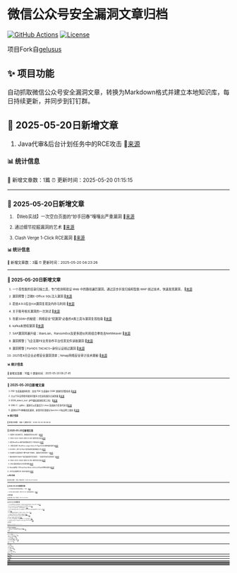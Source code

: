 # 微信公众号安全漏洞文章归档

[![GitHub Actions](https://github.com/gelusus/wxvl/actions/workflows/update_today.yml/badge.svg)](https://github.com/gelusus/wxvl/actions)
[![License](https://img.shields.io/badge/license-MIT-blue.svg)](LICENSE)

项目Fork自[gelusus](https://github.com/gelusus/wxvl)

## ✨ 项目功能

自动抓取微信公众号安全漏洞文章，转换为Markdown格式并建立本地知识库，每日持续更新，并同步到钉钉群。



## 📢 2025-05-20日新增文章

1. Java代审&后台计划任务中的RCE攻击 🔗[来源](https://mp.weixin.qq.com/s?__biz=MzkyNjcyODI1OA==&mid=2247484765&idx=1&sn=b9a2b63ae4870eaa17509553d1d15a2a)

#### 📊 统计信息
<small>📝 新增文章数：1篇
⏰ 更新时间：2025-05-20 01:15:15<small>

---


## 📢 2025-05-20日新增文章

1. 【Web实战】一次空白页面的“妙手回春”嘎嘎出严重漏洞 🔗[来源](https://mp.weixin.qq.com/s?__biz=MzkxNzY5MTg1Ng==&mid=2247487577&idx=4&sn=2b3bbda702b95680bb8469041a55a91f)

2. 通过细节挖掘漏洞的艺术 🔗[来源](https://mp.weixin.qq.com/s?__biz=MzkxNzY5MTg1Ng==&mid=2247487577&idx=6&sn=0d1f02515f463f5488a8ace5e841d877)

3. Clash Verge 1-Click RCE漏洞 🔗[来源](https://mp.weixin.qq.com/s?__biz=MzkzOTIwOTkxMQ==&mid=2247484065&idx=1&sn=80efa6ce84afb40f4fbefc74569e4e41)

#### 📊 统计信息
<small>📝 新增文章数：3篇
⏰ 更新时间：2025-05-20 04:23:26<small>

---


## 📢 2025-05-20日新增文章

1. 一个高性能的目录扫描工具，专门检测和验证 Web 中的路径遍历漏洞。通过异步并发扫描和智能 WAF 绕过技术，快速发现漏洞， 🔗[来源](https://mp.weixin.qq.com/s?__biz=Mzk0ODM0NDIxNQ==&mid=2247494312&idx=1&sn=fae73d6e67898ee15bb7fb2ba7df7b11)

2. 漏洞预警 | 泛微E-Office SQL注入漏洞 🔗[来源](https://mp.weixin.qq.com/s?__biz=MzkwMTQ0NDA1NQ==&mid=2247493169&idx=2&sn=7541877a92fcd02d5022cd061a332eb4)

3. 若依4.8.0后台rce漏洞复现及内存马利用 🔗[来源](https://mp.weixin.qq.com/s?__biz=MzkzNDI5NjEzMQ==&mid=2247484612&idx=1&sn=9ad84b9e19875df2e023e58224b89502)

4. 关于账号相关漏洞的一次测试 🔗[来源](https://mp.weixin.qq.com/s?__biz=MzkwODc1NTgyMg==&mid=2247485139&idx=1&sn=3539268a1eb3de11e87f268ebedcbd11)

5. 年薪30W+的秘密：网络安全"挖漏洞"必备的4类工具与漏洞复现指南 🔗[来源](https://mp.weixin.qq.com/s?__biz=Mzg4NTg5MDQ0OA==&mid=2247487935&idx=1&sn=0fd72220a31b600e0c52b18be2d3e2eb)

6. kafka未授权漏洞 🔗[来源](https://mp.weixin.qq.com/s?__biz=Mzg2MzkwNDU1Mw==&mid=2247485691&idx=1&sn=c6cdd8256b68d350a4402fa121501d81)

7. SAP漏洞风暴升级：BianLian、RansomExx及更多团伙利用组合拳攻击NetWeaver 🔗[来源](https://mp.weixin.qq.com/s?__biz=MzA4NTY4MjAyMQ==&mid=2447900559&idx=1&sn=0a7c9fe1e7debd1234cb5693b067a809)

8. 漏洞预警 | 飞企互联FE业务协作平台任意文件读取漏洞 🔗[来源](https://mp.weixin.qq.com/s?__biz=MzkwMTQ0NDA1NQ==&mid=2247493169&idx=3&sn=3651274bf140c0b87299a7ee5ced3a89)

9. 漏洞预警 | FortiOS TACACS+身份认证绕过漏洞 🔗[来源](https://mp.weixin.qq.com/s?__biz=MzkwMTQ0NDA1NQ==&mid=2247493169&idx=1&sn=c05c9a489dc07f3b2ddfdd8da6607b89)

10. 2025年4月企业必修安全漏洞清单；Nmap网络安全审计技术揭秘 🔗[来源](https://mp.weixin.qq.com/s?__biz=MjM5OTk4MDE2MA==&mid=2655279355&idx=1&sn=48be8d46daba1f043071df066861692a)

#### 📊 统计信息
<small>📝 新增文章数：10篇
⏰ 更新时间：2025-05-20 08:27:45<small>

---


## 📢 2025-05-20日新增文章

1. PDF 生成器漏洞利用：查找 PDF 生成器中 SSRF 漏洞的完整指南 🔗[来源](https://mp.weixin.qq.com/s?__biz=MzI0MTUwMjQ5Nw==&mid=2247488386&idx=1&sn=b9796901565c32f9f5e18643c53c5977)

2. 大众汽车应用程序漏洞可致车主信息和服务记录泄露 🔗[来源](https://mp.weixin.qq.com/s?__biz=MzI2NzAwOTg4NQ==&mid=2649795151&idx=2&sn=fbe72b2822bdbe8de6113691b2162b1b)

3. IDOR_detect_tool【API越权漏洞检测工具】 🔗[来源](https://mp.weixin.qq.com/s?__biz=MzkyNzIxMjM3Mg==&mid=2247490386&idx=1&sn=69a3eb83c41266c5d0ebd2e3c0558e2e)

4. GNU C（glibc）漏洞可以在数百万 Linux 系统执行任意代码 🔗[来源](https://mp.weixin.qq.com/s?__biz=MzI2NzAwOTg4NQ==&mid=2649795151&idx=3&sn=293aecf04fcabee81298a4fbcda70c1f)

5. 英特尔CPU再曝高危漏洞，新型内存泄漏与Spectre v2攻击卷土重来 🔗[来源](https://mp.weixin.qq.com/s?__biz=MzU0MjE2Mjk3Ng==&mid=2247489110&idx=1&sn=bd7f08bd623117ea3652505c80ba5da9)

#### 📊 统计信息
<small>📝 新增文章数：5篇
⏰ 更新时间：2025-05-20 09:46:52<small>

---


## 📢 2025-05-20日新增文章

1. 印度阿三安全研究员，欺骗漏洞赏金全过程！ 🔗[来源](https://mp.weixin.qq.com/s?__biz=MzIyMDEzMTA2MQ==&mid=2651168480&idx=1&sn=50dcda92c002bd51ea2737f3532de5c6)

2. CNVD-2023-04620 金和 OA XXE 漏洞分析复现 🔗[来源](https://mp.weixin.qq.com/s?__biz=Mzg2NDcwNjkzNw==&mid=2247487511&idx=1&sn=26c6c9c168d84586c8478f7b2dedd2d1)

3. 高危WordPress插件漏洞威胁超1万个网站安全 🔗[来源](https://mp.weixin.qq.com/s?__biz=MzAxMjE3ODU3MQ==&mid=2650610809&idx=3&sn=d60cac29d0d8c32877b922b55df29182)

4. 【成功复现】WordPress plugin Kubio AI Page Builder路径遍历漏洞 🔗[来源](https://mp.weixin.qq.com/s?__biz=MzU2NDgzOTQzNw==&mid=2247503311&idx=1&sn=17cd63a2dc5bb1c0a1bbcf1dc7d0fd9a)

5. EDUSRC | 两个证书站小程序漏洞挖掘思路及方法 🔗[来源](https://mp.weixin.qq.com/s?__biz=MzUyODkwNDIyMg==&mid=2247550119&idx=1&sn=c25a8b23e5ef7622e645d208c419b59f)

6. 文末赠书|当漏洞成为“数字战争”的弹药，谁能改写攻防规则？ 🔗[来源](https://mp.weixin.qq.com/s?__biz=MzAxMjE3ODU3MQ==&mid=2650610809&idx=2&sn=186c2134c645104b6d44da9bb54bd25e)

7. 微步再获评CNNVD“高质量漏洞优秀贡献奖”、“年度优秀技术支撑单位” 🔗[来源](https://mp.weixin.qq.com/s?__biz=MzI5NjA0NjI5MQ==&mid=2650183840&idx=2&sn=0af114301702b4ae7a8abbb1292f6b31)

8. CNVD-2023-04620 金和 OA XXE 漏洞分析复现 🔗[来源](https://mp.weixin.qq.com/s?__biz=MzU3MDg2NDI4OA==&mid=2247491153&idx=1&sn=b45e5f6c7bba1d0d1d9a973478640211)

9. CNVD漏洞周报2025年第18期 🔗[来源](https://mp.weixin.qq.com/s?__biz=MzIwNDk0MDgxMw==&mid=2247499864&idx=1&sn=0ac97ac6631f4bed37dc9d65de527d8d)

10. Mozilla修复了在Pwn2Own Berlin 2025上公开演示的零日漏洞 🔗[来源](https://mp.weixin.qq.com/s?__biz=Mzg3OTc0NDcyNQ==&mid=2247493874&idx=1&sn=66206ef8b1b21a6d4d0f75b5f2bb1e87)

11. SRC实战案例分享-验证码漏洞 🔗[来源](https://mp.weixin.qq.com/s?__biz=MzkyNzM2MjM0OQ==&mid=2247496619&idx=1&sn=cef5546181d6f6ba22d6e75da46caf4d)

#### 📊 统计信息
<small>📝 新增文章数：11篇
⏰ 更新时间：2025-05-20 12:26:23<small>

---


## 📢 2025-05-20日新增文章

1. 2025攻防演练必修高危漏洞集合（1.0版） 🔗[来源](https://mp.weixin.qq.com/s?__biz=MzIwMjcyNzA5Mw==&mid=2247495058&idx=1&sn=9ba60513d1aedc46385f088671127de5)

2. GitHub 坟场又添新魂？‘data-cve-poc’ 这把铁锹想挖啥？ 🔗[来源](https://mp.weixin.qq.com/s?__biz=MzU3MjczNzA1Ng==&mid=2247497394&idx=2&sn=6afa5a1d01e022c60b0560e63bb5013c)

#### 📊 统计信息
<small>📝 新增文章数：2篇
⏰ 更新时间：2025-05-20 16:29:35<small>

---


## 📢 2025-05-20日新增文章

1. 安全动态回顾|65款违法违规收集使用个人信息的移动应用被通报 微软5月补丁星期二修复72个漏洞 🔗[来源](https://mp.weixin.qq.com/s?__biz=MzI0MDY1MDU4MQ==&mid=2247582421&idx=2&sn=4d652cfed9e7b0c3f05bb935d717f71f)

2. Ghost Route 检测 Next JS 中间件绕过漏洞 (CVE-2025-29927) 的攻击 🔗[来源](https://mp.weixin.qq.com/s?__biz=Mzg2NTk4MTE1MQ==&mid=2247487438&idx=1&sn=ef49a682ff862cf1972a2c7917274ba1)

3. 行业实践｜电力行业数字化转型，应用风险漏洞谁来防？ 🔗[来源](https://mp.weixin.qq.com/s?__biz=MjM5NzE0NTIxMg==&mid=2651135729&idx=1&sn=d51040d6c10c0666031d7f8dcaf25fb4)

4. 大众汽车应用程序再曝安全漏洞，泄露车主敏感信息；410GB TeleMessage泄露数据被DDoSecrets收录 | 牛览 🔗[来源](https://mp.weixin.qq.com/s?__biz=MjM5Njc3NjM4MA==&mid=2651136902&idx=2&sn=5c62a5d8b7822d419bd155094dfa73a3)

5. RCE 🔗[来源](https://mp.weixin.qq.com/s?__biz=MzIzMTIzNTM0MA==&mid=2247497628&idx=1&sn=61a9e680026304bda5658427d781b52b)

6. HackProve国际漏洞狂飙赛来袭！奖金翻倍、积分冲榜，全球开启！ 🔗[来源](https://mp.weixin.qq.com/s?__biz=MjM5NjA0NjgyMA==&mid=2651321374&idx=1&sn=e9577cbfc42d88f3379443abc9ae10f7)

7. 【安全圈】CISA最近将Chrome漏洞标记为被积极利用 🔗[来源](https://mp.weixin.qq.com/s?__biz=MzIzMzE4NDU1OQ==&mid=2652069726&idx=4&sn=6e0326f5a7bbfaabc1fb97d20777862b)

8. ChatGPT漏洞允许攻击者在共享对话中嵌入恶意SVG与图像文件 🔗[来源](https://mp.weixin.qq.com/s?__biz=MjM5NjA0NjgyMA==&mid=2651321374&idx=3&sn=6a3bba25915e6ce2b498ef03970fc4e8)

9. Mongoose 搜索注入漏洞复现与修复 🔗[来源](https://mp.weixin.qq.com/s?__biz=MzkyNTY3Nzc3Mg==&mid=2247489854&idx=1&sn=1e0a63504777786c01f77ea4604a9551)

10. Pwn2Own 2025柏林赛落幕！29个零日漏洞曝光，百万奖金花落谁家？ 🔗[来源](https://mp.weixin.qq.com/s?__biz=MjM5NTc2MDYxMw==&mid=2458594279&idx=2&sn=bba65c83cfc13e29b1d3bcebbe562ed2)

11. 【漏洞通告】glibc静态setuid程序dlopen代码执行漏洞 (CVE-2025-4802) 🔗[来源](https://mp.weixin.qq.com/s?__biz=MzkzNzY5OTg2Ng==&mid=2247501089&idx=2&sn=1ebe4873b80d78327d69e54c096a745c)

#### 📊 统计信息
<small>📝 新增文章数：11篇
⏰ 更新时间：2025-05-20 20:45:19<small>

---


## 📢 2025-05-21日新增文章

1. 【AI漏洞预警】Infiniflow Ragflow账户接管漏洞CVE-2025-48187 🔗[来源](https://mp.weixin.qq.com/s?__biz=MzI3NzMzNzE5Ng==&mid=2247490103&idx=1&sn=432278ec94ada797568108539241ac0b)

2. 【安全圈】黑客在Pwn2Own柏林大赛中利用28个零日漏洞斩获107万美元奖金 🔗[来源](https://mp.weixin.qq.com/s?__biz=MzIzMzE4NDU1OQ==&mid=2652069726&idx=2&sn=c20c0d51d02d13694b5fc4bca2f03dd4)

#### 📊 统计信息
<small>📝 新增文章数：2篇
⏰ 更新时间：2025-05-21 00:27:34<small>

---


## 📢 2025-05-21日新增文章

1. SysAid SysAid On-Prem 未授权 XML外部实体注入(XXE)漏洞 🔗[来源](https://mp.weixin.qq.com/s?__biz=MzA5NzQzNTc0Ng==&mid=2247502414&idx=6&sn=ff90534f91198265ab19c5d635974345)

2. 漏洞速递 | CVE-2025-29927漏洞（附EXP） 🔗[来源](https://mp.weixin.qq.com/s?__biz=MzI1NTM4ODIxMw==&mid=2247501349&idx=1&sn=59bf10bba063b60bdb410a2b2227295e)

3. 商用漏洞扫描器的盲区：为什么越权漏洞总被漏检？ 🔗[来源](https://mp.weixin.qq.com/s?__biz=MzkyMTYyOTQ5NA==&mid=2247487145&idx=1&sn=c089110d0633e7f0798f8191da30eaef)

4. Gnu Glibc 逻辑缺陷漏洞 🔗[来源](https://mp.weixin.qq.com/s?__biz=MzA5NzQzNTc0Ng==&mid=2247502414&idx=1&sn=e436f090f20203dae2788470d2e830f7)

5. Ivanti Endpoint Manager Mobile 需授权 代码注入漏洞 🔗[来源](https://mp.weixin.qq.com/s?__biz=MzA5NzQzNTc0Ng==&mid=2247502414&idx=2&sn=e08d06704ad18be109b3687efc5c973a)

6. BurpAPI越权漏洞检测工具|漏洞探测 🔗[来源](https://mp.weixin.qq.com/s?__biz=Mzg3ODE2MjkxMQ==&mid=2247491589&idx=1&sn=24950336ac9f53aa1ec1584c73a58f5c)

7. Pwn2Own 2025柏林黑客大赛：发现28个0day 斩获百万美元奖金 🔗[来源](https://mp.weixin.qq.com/s?__biz=MzI4NDY2MDMwMw==&mid=2247514384&idx=2&sn=fcfc80f16f102b6fec2c364408384b51)

8. SysAid SysAid On-Prem 未授权 XML外部实体注入(XXE)漏洞 🔗[来源](https://mp.weixin.qq.com/s?__biz=MzA5NzQzNTc0Ng==&mid=2247502414&idx=5&sn=7162f099562c67bb40635cb4eb23f583)

9. Google Chrome 访问控制不当漏洞 🔗[来源](https://mp.weixin.qq.com/s?__biz=MzA5NzQzNTc0Ng==&mid=2247502414&idx=7&sn=72b2561ef284f3206a5cbf4f54eba279)

#### 📊 统计信息
<small>📝 新增文章数：9篇
⏰ 更新时间：2025-05-21 04:24:36<small>

---


## 📢 2025-05-21日新增文章

1. Nodejs Node.Js 异常处理不当漏洞 🔗[来源](https://mp.weixin.qq.com/s?__biz=MzA5NzQzNTc0Ng==&mid=2247502414&idx=8&sn=5608f451446d34b3c8f6f699ea83c692)

2. 30个云安全漏洞的发现与利用技巧，非常有用！ 🔗[来源](https://mp.weixin.qq.com/s?__biz=MzIwMzIyMjYzNA==&mid=2247518934&idx=1&sn=597eb63142bac29bc6e2b8799d93c038)

3. 通过细节挖掘漏洞的艺术 🔗[来源](https://mp.weixin.qq.com/s?__biz=MzkxNzY5MTg1Ng==&mid=2247487591&idx=7&sn=f7d37a10fbe119e782c7c4c2abf36665)

4. 漏洞预警 | 力软敏捷开发框架远程代码执行漏洞 🔗[来源](https://mp.weixin.qq.com/s?__biz=MzkwMTQ0NDA1NQ==&mid=2247493178&idx=2&sn=5c4ca05702c3759560ca3f920b04e29b)

5. 【Web实战】一次空白页面的“妙手回春”嘎嘎出严重漏洞 🔗[来源](https://mp.weixin.qq.com/s?__biz=MzkxNzY5MTg1Ng==&mid=2247487591&idx=5&sn=e28dd77522b9412f1e50fad4a4c40318)

6. 4G通话（VoLTE）漏洞致仅需拨号即可定位任何O2运营商用户 🔗[来源](https://mp.weixin.qq.com/s?__biz=Mzg3OTc0NDcyNQ==&mid=2247493883&idx=1&sn=7dedce75c1a1e0e52ab06db60c0770a7)

7. 2025 HVV必修高危漏洞集合 🔗[来源](https://mp.weixin.qq.com/s?__biz=MjM5OTk4MDE2MA==&mid=2655279619&idx=1&sn=c2e1e6d269e4a7a134eaed7013d7c6fd)

8. Fortinet FortiOS 身份验证缺陷漏洞 🔗[来源](https://mp.weixin.qq.com/s?__biz=MzA5NzQzNTc0Ng==&mid=2247502414&idx=4&sn=a35a1079fd3a884216dc28f8d3af5297)

9. 俄 APT 组织利用0day漏洞和擦除器加强对欧洲的攻击 🔗[来源](https://mp.weixin.qq.com/s?__biz=MzI2NzAwOTg4NQ==&mid=2649795169&idx=1&sn=d29b06d7eb3b372dd4945ba1c3820d05)

10. 【漏洞通告】glibc静态setuid程序dlopen代码执行漏洞安全风险通告 🔗[来源](https://mp.weixin.qq.com/s?__biz=MzU4NjY4MDAyNQ==&mid=2247497487&idx=1&sn=e40cf31a2c927023db8183d1175e2705)

11. Apache IoTDB 需授权 代码注入漏洞 🔗[来源](https://mp.weixin.qq.com/s?__biz=MzA5NzQzNTc0Ng==&mid=2247502414&idx=3&sn=edae5292526e0e40d7c0ade7557df90e)

#### 📊 统计信息
<small>📝 新增文章数：11篇
⏰ 更新时间：2025-05-21 09:46:49<small>

---


## 📢 2025-05-21日新增文章

1. 美特CRM upload3.jsp 任意文件上传漏洞 🔗[来源](https://mp.weixin.qq.com/s?__biz=MzkzMTcwMTg1Mg==&mid=2247491536&idx=1&sn=e08651804979dee3ed4ad293816140a0)

2. 漏洞预警 美特CRM mcc_login.jsp SQL注入漏洞 🔗[来源](https://mp.weixin.qq.com/s?__biz=MzkyMTMwNjU1Mg==&mid=2247492295&idx=1&sn=f6fe03aa31417ece81388366d75a5ef2)

3. 漏洞预警 | Optilink管理系统注入漏洞 🔗[来源](https://mp.weixin.qq.com/s?__biz=MzkwMTQ0NDA1NQ==&mid=2247493178&idx=1&sn=0d4028eaae2e2be533e9e2773f0d5df7)

4. 基于路由转发导致的权限认证绕过漏洞分析 🔗[来源](https://mp.weixin.qq.com/s?__biz=Mzk0OTU2ODQ4Mw==&mid=2247487296&idx=1&sn=4a1242ec620fb15daa80efad6cf99ae6)

#### 📊 统计信息
<small>📝 新增文章数：4篇
⏰ 更新时间：2025-05-21 12:26:34<small>

---


## 📢 2025-05-21日新增文章

1. 当漏洞成为“数字战争”的弹药，谁能改写攻防规则？ 🔗[来源](https://mp.weixin.qq.com/s?__biz=MzkyNTYwOTMyNA==&mid=2247485405&idx=1&sn=beb431317f63213a3b1ce3caf311a704)

2. 【CVE-2025-40634】缓冲区溢出 EXP 公布 🔗[来源](https://mp.weixin.qq.com/s?__biz=MjM5Mzc4MzUzMQ==&mid=2650261150&idx=1&sn=9f9b5e82296ea4a4ccb98a8c4d178877)

3. 漏洞速递 | CVE-2025-0868 RCE漏洞（附EXP） 🔗[来源](https://mp.weixin.qq.com/s?__biz=MzI1NTM4ODIxMw==&mid=2247501350&idx=1&sn=ebf4178a51e69ff7028825f78d0fb3d0)

4. 漏洞预警 | NetMizer日志管理系统SQL注入漏洞 🔗[来源](https://mp.weixin.qq.com/s?__biz=MzkwMTQ0NDA1NQ==&mid=2247493178&idx=3&sn=e9da86edd858bb077c5e6134e069540a)

5. Hazy Hawk DNS漏洞攻击：知名机构云资源被劫持，网络安全警报高涨 🔗[来源](https://mp.weixin.qq.com/s?__biz=MzIzNDU5NTI4OQ==&mid=2247489290&idx=1&sn=a19bddad3e733eb6b68ee4c010a45571)

6. 信息安全漏洞周报（2025年第20期） 🔗[来源](https://mp.weixin.qq.com/s?__biz=MzAxODY1OTM5OQ==&mid=2651463062&idx=2&sn=b4a9cf80bd7a6eebe34ae2ff379c6f1b)

7. 黑客在Pwn2Own利用VMware ESXi和Microsoft SharePoint零日漏洞 🔗[来源](https://mp.weixin.qq.com/s?__biz=MzI0MDY1MDU4MQ==&mid=2247582436&idx=1&sn=12b06818505f402adb0a43d0f8fed169)

#### 📊 统计信息
<small>📝 新增文章数：7篇
⏰ 更新时间：2025-05-21 16:28:56<small>

---


## 📢 2025-05-21日新增文章

1. 【渗透实战系列】|54-小程序渗透记录 通过细节挖掘漏洞的艺术 🔗[来源](https://mp.weixin.qq.com/s?__biz=Mzg2NDYwMDA1NA==&mid=2247544884&idx=1&sn=82fe2afa774e253e020af6d28ecf0d9e)

2. VMware 紧急修复多个漏洞 🔗[来源](https://mp.weixin.qq.com/s?__biz=MzI2NTg4OTc5Nw==&mid=2247523082&idx=1&sn=1ddbeb4f3e454706eafa9900777eed09)

3. CVE-2025-47916：Metasploit模块开源 🔗[来源](https://mp.weixin.qq.com/s?__biz=Mzg3NzU1NzIyMg==&mid=2247485022&idx=2&sn=90f73f6b0dac3ec07c2eb4bff9c96f3f)

4. 安钥®「漏洞防治标准作业程序（SOP）」征文启示 [2025年第20期，总第38期] 🔗[来源](https://mp.weixin.qq.com/s?__biz=Mzk0OTQzMDI4Mg==&mid=2247484855&idx=1&sn=fbd0408fe1e921d65adf6f736435cfa6)

5. 某礼品卡电子券收卡系统存在前台SQL注入漏洞 🔗[来源](https://mp.weixin.qq.com/s?__biz=Mzg4MTkwMTI5Mw==&mid=2247489775&idx=1&sn=3ed3caadde8d55b8bc21e59f7074c953)

6. 【AI风险通告】vLLM存在远程代码执行漏洞（CVE-2025-47277） 🔗[来源](https://mp.weixin.qq.com/s?__biz=MzUzOTE2OTM5Mg==&mid=2247490397&idx=1&sn=d297b27606dab7d510399b202924f348)

7. NIST、CISA联合提出漏洞利用概率度量标准 🔗[来源](https://mp.weixin.qq.com/s?__biz=MzI2NTg4OTc5Nw==&mid=2247523082&idx=2&sn=4d5a25d58482d98bdb3b13320e03bb92)

8. 车载网络通信“CAN总线”的安全与漏洞 🔗[来源](https://mp.weixin.qq.com/s?__biz=MzIzOTc2OTAxMg==&mid=2247554991&idx=1&sn=349b4d22b12fcd3a515d02f35327005e)

9. 攻防技术观察| 试验性攻击工具利用Windows系统信任机制屏蔽Defender；可精准预测漏洞被实际利用概率的评估指标体系发布 🔗[来源](https://mp.weixin.qq.com/s?__biz=MjM5Njc3NjM4MA==&mid=2651136952&idx=2&sn=69e69672adb30bdae6830130589359c4)

10. Redis 漏洞分析——lua 脚本篇 🔗[来源](https://mp.weixin.qq.com/s?__biz=MjM5NTc2MDYxMw==&mid=2458594290&idx=1&sn=8c9c75889765c142a9cadf01dc6feaec)

11. vLLM 曝高危远程代码漏洞，AI 服务器面临攻击风险 🔗[来源](https://mp.weixin.qq.com/s?__biz=MjM5NjA0NjgyMA==&mid=2651321451&idx=3&sn=821456f16440650fb03a4c3b61a55746)

12. VMware ESXi & vCenter 执行任意命令漏洞 🔗[来源](https://mp.weixin.qq.com/s?__biz=MzI0NzE4ODk1Mw==&mid=2652096252&idx=1&sn=2f0f81d26d721040020ceab8d5bdf46e)

13. 火狐修复Pwn2Own大会上利用的2个0day漏洞 🔗[来源](https://mp.weixin.qq.com/s?__biz=MzI2NTg4OTc5Nw==&mid=2247523071&idx=1&sn=8d8429be1cebb442aaca091ca13012be)

14. 【漏洞通告】VMware vCenter Server命令执行漏洞 (CVE-2025-41225） 🔗[来源](https://mp.weixin.qq.com/s?__biz=Mzk0MjE3ODkxNg==&mid=2247489294&idx=1&sn=f072386155370c5ef7445d8624b8be07)

15. 【漏洞预警】FortiOS TACACS+身份认证绕过漏洞(CVE-2025-22252) 🔗[来源](https://mp.weixin.qq.com/s?__biz=MzI3NzMzNzE5Ng==&mid=2247490108&idx=1&sn=437c672c043c061be53714a52ae1cc38)

16. 一个高性能的目录扫描工具，专门检测和验证 Web 中的路径遍历漏洞,通过异步并发扫描和智能 WAF 绕过技术，快速发现漏洞 🔗[来源](https://mp.weixin.qq.com/s?__biz=Mzg5NzUyNTI1Nw==&mid=2247497345&idx=1&sn=ce91a7ca3849f39847a2580b90e00d1d)

17. 【漏洞预警】全球数万设备受影响！Clash用户小心：暴露Web控制端口=门户大开！ 🔗[来源](https://mp.weixin.qq.com/s?__biz=MzI4MzcwNTAzOQ==&mid=2247545758&idx=1&sn=bb67c0afeb1a3252328109616e458ff4)

18. 突破限制模式：Visual Studio Code 中的 XSS 到 RCE 🔗[来源](https://mp.weixin.qq.com/s?__biz=MzAxMjYyMzkwOA==&mid=2247529982&idx=2&sn=83dfd9aa76d03b4d22e22c2638cad422)

19. 我的第一个漏洞赏金计划：我如何赚到 1,000 美元 🔗[来源](https://mp.weixin.qq.com/s?__biz=MzkwOTE5MDY5NA==&mid=2247506411&idx=1&sn=f203edbcf801302cc15cf12841f0ab3b)

20. 2025年十大最佳漏洞管理工具 🔗[来源](https://mp.weixin.qq.com/s?__biz=MzIyMDEzMTA2MQ==&mid=2651168499&idx=1&sn=4796889b109dc91d051a195eb002e9c4)

#### 📊 统计信息
<small>📝 新增文章数：20篇
⏰ 更新时间：2025-05-21 20:44:36<small>

---


## 📢 2025-05-22日新增文章

1. 发现与 IXON VPN 客户端相关的三个新漏洞，可导致本地权限提升 (LPE) 🔗[来源](https://mp.weixin.qq.com/s?__biz=MzAxMjYyMzkwOA==&mid=2247529982&idx=3&sn=cd0ae68d9599ac5c66a1868fa35a2305)

2. 【漏洞处置SOP】飞致云DataEase未授权访问控制不当漏洞（CVE-2024-30269） 🔗[来源](https://mp.weixin.qq.com/s?__biz=Mzk0OTQzMDI4Mg==&mid=2247484855&idx=2&sn=8e23287c2d5da0a9ea4574bc7fb17b8f)

3. 【漏洞预警】VMware VCenter Server 命令执行漏洞(CVE-2025-41225) 🔗[来源](https://mp.weixin.qq.com/s?__biz=MzkyNzQzNDI5OQ==&mid=2247486690&idx=1&sn=1edf88a3285d6b7f9ce75f4029eadb8e)

4. HackProve国际漏洞狂飙赛来袭！奖金翻倍、积分冲榜，全球开启！ 🔗[来源](https://mp.weixin.qq.com/s?__biz=Mzk0NTU0ODc0Nw==&mid=2247492458&idx=2&sn=d9dee6fdd77f7958e4c1c7017d219fcf)

5. AboutSSRF一款基于Burpsuite MontoyaAPI的黑盒SSRF漏洞自动化检测插件 🔗[来源](https://mp.weixin.qq.com/s?__biz=Mzg3ODE2MjkxMQ==&mid=2247491604&idx=1&sn=5c9fdbe2381fa02b0b113c2d4d1946e8)

#### 📊 统计信息
<small>📝 新增文章数：5篇
⏰ 更新时间：2025-05-22 00:28:07<small>

---


## 📢 2025-05-22日新增文章

1. OPC UA协议与漏洞分析 🔗[来源](https://mp.weixin.qq.com/s?__biz=MzU2NjI5NzY1OA==&mid=2247513025&idx=1&sn=8995ce6d3df8a1b9090755df52be6729)

2. 漏洞挖掘—利用查询功能获取敏感信息（2） 🔗[来源](https://mp.weixin.qq.com/s?__biz=MzkyNjczNzgzMA==&mid=2247484547&idx=1&sn=6e16e54e1a96a10f763626e990d0c081)

3. 黑客在柏林 Pwn2Own 漏洞竞赛中凭借 28 个零日漏洞赢得 1,078,750 美元 🔗[来源](https://mp.weixin.qq.com/s?__biz=Mzg3ODY0NTczMA==&mid=2247492979&idx=1&sn=9a26d330e98f20f99a943d09bff5dbe7)

4. SpringBlade api∕blade-system∕menu∕list接口存在SQL注入漏洞 附POC 🔗[来源](https://mp.weixin.qq.com/s?__biz=MzIxMjEzMDkyMA==&mid=2247488490&idx=1&sn=a31e9acc3c762519b05168b72ae96024)

#### 📊 统计信息
<small>📝 新增文章数：4篇
⏰ 更新时间：2025-05-22 04:23:29<small>

---


## 📢 2025-05-22日新增文章

1. 【漏洞通告】VMware vCenter 认证后命令执行漏洞(CVE-2025-41225) 🔗[来源](https://mp.weixin.qq.com/s?__biz=Mzg2NjgzNjA5NQ==&mid=2247524452&idx=1&sn=51c19d60867376f7f41d34025b31b63a)

#### 📊 统计信息
<small>📝 新增文章数：1篇
⏰ 更新时间：2025-05-22 09:45:46<small>

---


## 📢 2025-05-23日新增文章

1. Setuptools 漏洞导致数百万 Python 用户易受RCE攻击 🔗[来源](https://mp.weixin.qq.com/s?__biz=MzI2NTg4OTc5Nw==&mid=2247523092&idx=1&sn=53658193138b944b76bad2de5c9801f5)

2. 代理工具 Clash Verge 客户端出现新的 1-Click 远程代码执行漏洞 🔗[来源](https://mp.weixin.qq.com/s?__biz=MzkzMTYyMDk1Nw==&mid=2247483853&idx=1&sn=e0efcfaf5be3978ccf6ebc28bde77a73)

3. 多个 GitLab 漏洞使攻击者能够发起 DoS 攻击 🔗[来源](https://mp.weixin.qq.com/s?__biz=MzI0NzE4ODk1Mw==&mid=2652096259&idx=2&sn=d8d2730e6657e88318f2e82adfe92123)

4. ChatGPT漏洞允许攻击者在共享对话中嵌入恶意SVG与图像文件 🔗[来源](https://mp.weixin.qq.com/s?__biz=MzU5Njc4NjM3NA==&mid=2247496599&idx=1&sn=9cdd2833b203dbc756228948f6be0fad)

5. 域0day容易利用吗 🔗[来源](https://mp.weixin.qq.com/s?__biz=MzkxNTIwNTkyNg==&mid=2247554886&idx=1&sn=b92b2a11c128532122d5ca74de178e49)

6. 【高危漏洞预警】VMware VCenter Server 命令注入漏洞 🔗[来源](https://mp.weixin.qq.com/s?__biz=MzI3NzMzNzE5Ng==&mid=2247490120&idx=1&sn=ad898403409d5bc4b04695a8210c42a3)

7. 【漏洞预警】vLLM PyNcclPipe pickle反序列化漏洞（CVE-2025-47277） 🔗[来源](https://mp.weixin.qq.com/s?__biz=MzkwMDc1MTM5Ng==&mid=2247484085&idx=1&sn=e447afc95940697dfe60767d5170f6ad)

8. 【严重AI漏洞预警】vLLM PyNcclPipe pickle反序列化漏洞（CVE-2025-47277） 🔗[来源](https://mp.weixin.qq.com/s?__biz=MzI3NzMzNzE5Ng==&mid=2247490120&idx=2&sn=d9f4eab74bad4582854138a17f05b0a9)

9. 满分严重漏洞导致 MB-Gateway 设备易受远程攻击 🔗[来源](https://mp.weixin.qq.com/s?__biz=MzI2NTg4OTc5Nw==&mid=2247523092&idx=2&sn=a5febb5cf97d5b007d31e1d71c58244a)

10. Ivanti EPMM 未授权远程代码执行漏洞(CVE-2025-4428) 🔗[来源](https://mp.weixin.qq.com/s?__biz=MzkzMTcwMTg1Mg==&mid=2247491545&idx=1&sn=15d26045141557b049c60a4f0198973d)

11. 漏洞复现|无垠智能模糊测试系统实战复现OpenSSL高危漏洞 🔗[来源](https://mp.weixin.qq.com/s?__biz=Mzg3Mjg4NTcyNg==&mid=2247490453&idx=1&sn=a2248851ef6d20228658802b570c5d56)

12. 【风险通告】VMware vCenter存在命令执行漏洞（CVE-2025-41225） 🔗[来源](https://mp.weixin.qq.com/s?__biz=MzUzOTE2OTM5Mg==&mid=2247490402&idx=1&sn=0be91c0559fd74fdaa7e1d690ce0605d)

13. 2025攻防演练必修高危漏洞集合（1.0版） 🔗[来源](https://mp.weixin.qq.com/s?__biz=MzU0MDI1MjUxMg==&mid=2247533628&idx=2&sn=44ccb79264efbbd0254cff57b4c4a08a)

14. 漏洞赏金工具 -- BBtool（5月21日更新） 🔗[来源](https://mp.weixin.qq.com/s?__biz=MzI4MDQ5MjY1Mg==&mid=2247516677&idx=1&sn=8bd54d9cb3ad82b65bcf77877a9bf7f4)

15. 一款专为安全研究人员和白帽子设计的漏洞赏金工具 🔗[来源](https://mp.weixin.qq.com/s?__biz=Mzg5NzUyNTI1Nw==&mid=2247497351&idx=1&sn=dbd0b485f6a94cd50d1e7225916730ce)

16. Microsoft Telnet 客户端 MS-TNAP 服务器端身份验证令牌漏洞 🔗[来源](https://mp.weixin.qq.com/s?__biz=MzAwMjQ2NTQ4Mg==&mid=2247499166&idx=1&sn=b24591342347f5a63206029ea9b03872)

17. 漏洞安全亦是国家安全|斗象晋级CNNVD国家漏洞库首批“核心技术支撑单位” 🔗[来源](https://mp.weixin.qq.com/s?__biz=MzU0MDI1MjUxMg==&mid=2247533628&idx=1&sn=9cc7fec6b77c1987729a9c01de53e3dc)

18. 工具推荐 | RCE命令无回显利用工具 🔗[来源](https://mp.weixin.qq.com/s?__biz=MzkwNjczOTQwOA==&mid=2247494686&idx=1&sn=1e20b9324dc3599560e8064fd4f47aa5)

19. Samlify SSO 签名绕过 (CVE-2025-47949)：从XML签名本质到纵深防御 🔗[来源](https://mp.weixin.qq.com/s?__biz=MzA4NTY4MjAyMQ==&mid=2447900577&idx=1&sn=c7f08fd41d1333cccb324baacf6a8b5d)

20. PDF 生成器漏洞利用：查找 PDF 生成器中 SSRF 漏洞的完整指南 🔗[来源](https://mp.weixin.qq.com/s?__biz=Mzg2ODYxMzY3OQ==&mid=2247519372&idx=1&sn=50db0c7ee25f800969366f8c73e9e310)

#### 📊 统计信息
<small>📝 新增文章数：20篇
⏰ 更新时间：2025-05-23 00:28:09<small>

---


## 📢 2025-05-23日新增文章

1. CVE-2025-26147：Denodo Scheduler 中经过身份验证的 RCE 🔗[来源](https://mp.weixin.qq.com/s?__biz=MzAxMjYyMzkwOA==&mid=2247530046&idx=1&sn=2eaab2ebd8595d1d3ddb332557c83a59)

2. 渗透工具箱V8 集成Web扫描、漏洞利用、抓包、免杀等等|漏洞探测 🔗[来源](https://mp.weixin.qq.com/s?__biz=Mzg3ODE2MjkxMQ==&mid=2247491624&idx=1&sn=d3d39952455d901dbe67aa71b6c396da)

3. KEDACOM phoenix监控平台upload_fcgi任意文件上传漏洞 🔗[来源](https://mp.weixin.qq.com/s?__biz=Mzk1Nzg3ODkyNg==&mid=2247484099&idx=1&sn=658a1b6d2a58a76b2c10a229e1596104)

4. JWT原理及常见漏洞详解 🔗[来源](https://mp.weixin.qq.com/s?__biz=Mzg2MjgwMzIxMA==&mid=2247485153&idx=1&sn=df4a9596cf936fe6efbd34bb4cd75520)

#### 📊 统计信息
<small>📝 新增文章数：4篇
⏰ 更新时间：2025-05-23 04:23:48<small>

---


## 📢 2025-05-23日新增文章

1. 【漏洞通告】VMware vCenter Server认证命令执行漏洞(CVE-2025-41225) 🔗[来源](https://mp.weixin.qq.com/s?__biz=MzkzNzY5OTg2Ng==&mid=2247501099&idx=2&sn=33695589e4a03b131b18ffb1a4373bdb)

2. 某礼品卡电子券收卡系统存在前台SQL注入漏洞 🔗[来源](https://mp.weixin.qq.com/s?__biz=MzIxNTIzNTExMQ==&mid=2247491702&idx=1&sn=cc0ac523b86b876c52a60d18ec785bc4)

3. 【成功复现】Gladinet CentreStack反序列化漏洞(CVE-2025-30406) 🔗[来源](https://mp.weixin.qq.com/s?__biz=MzU2NDgzOTQzNw==&mid=2247503322&idx=1&sn=f502a2413a0ef8a73683a55f569d135d)

#### 📊 统计信息
<small>📝 新增文章数：3篇
⏰ 更新时间：2025-05-23 09:45:37<small>

---
